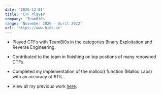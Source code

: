 ```yaml
---
date: '2020-12-01'
title: 'CTF Player'
company: 'TeamBi0s'
range: 'November 2020 - April 2022'
url: 'https://www.bi0s.in'
---
```


- Played CTFs with TeamBi0s in the categories Binary Exploitation and Reverse Engineering.

- Contributed to the team in finishing on top postions of many renowned CTFs.

- Completed my implementation of the malloc() function (Malloc Labs) with an accuracy of 91%.

- View all my previous work [here](https://github.com/n1ght-k1ng/Binary-Exploitation).
